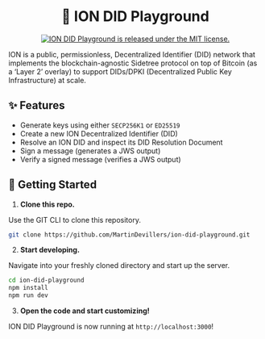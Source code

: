 <h1 align="center">
  🔑 ION DID Playground
</h1>

<p align="center">
  <a href="https://github.com/MartinDevillers/ion-did-playground/blob/master/LICENSE">
    <img src="https://img.shields.io/badge/license-MIT-blue.svg" alt="ION DID Playground is released under the MIT license." />
  </a>
</p>

ION is a public, permissionless, Decentralized Identifier (DID) network that implements the blockchain-agnostic Sidetree protocol on top of Bitcoin (as a ‘Layer 2’ overlay) to support DIDs/DPKI (Decentralized Public Key Infrastructure) at scale.

## ✨ Features

- Generate keys using either `SECP256K1` or `ED25519`
- Create a new ION Decentralized Identifier (DID)
- Resolve an ION DID and inspect its DID Resolution Document
- Sign a message (generates a JWS output)
- Verify a signed message (verifies a JWS output) 

## 🚀 Getting Started

1. **Clone this repo.**

Use the GIT CLI to clone this repository.

```sh
git clone https://github.com/MartinDevillers/ion-did-playground.git
```

2. **Start developing.**

Navigate into your freshly cloned directory and start up the server.

```sh
cd ion-did-playground
npm install
npm run dev
```
3. **Open the code and start customizing!**

ION DID Playground is now running at `http://localhost:3000`!